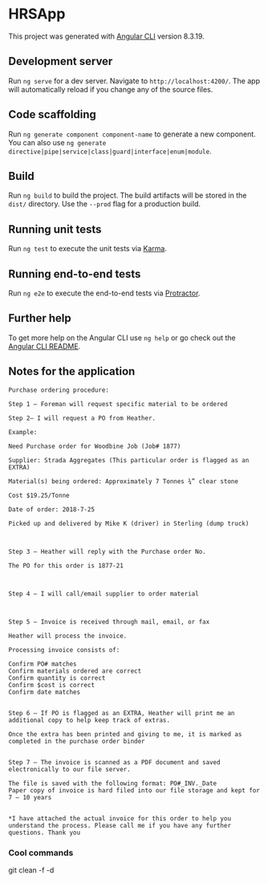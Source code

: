 # HRSApp

This project was generated with [Angular CLI](https://github.com/angular/angular-cli) version 8.3.19.

## Development server

Run `ng serve` for a dev server. Navigate to `http://localhost:4200/`. The app will automatically reload if you change any of the source files.

## Code scaffolding

Run `ng generate component component-name` to generate a new component. You can also use `ng generate directive|pipe|service|class|guard|interface|enum|module`.

## Build

Run `ng build` to build the project. The build artifacts will be stored in the `dist/` directory. Use the `--prod` flag for a production build.

## Running unit tests

Run `ng test` to execute the unit tests via [Karma](https://karma-runner.github.io).

## Running end-to-end tests

Run `ng e2e` to execute the end-to-end tests via [Protractor](http://www.protractortest.org/).

## Further help

To get more help on the Angular CLI use `ng help` or go check out the [Angular CLI README](https://github.com/angular/angular-cli/blob/master/README.md).

## Notes for the application

```
Purchase ordering procedure:

Step 1 – Foreman will request specific material to be ordered

Step 2– I will request a PO from Heather.

Example:

Need Purchase order for Woodbine Job (Job# 1877)

Supplier: Strada Aggregates (This particular order is flagged as an EXTRA)

Material(s) being ordered: Approximately 7 Tonnes ¾” clear stone

Cost $19.25/Tonne

Date of order: 2018-7-25

Picked up and delivered by Mike K (driver) in Sterling (dump truck)



Step 3 – Heather will reply with the Purchase order No.

The PO for this order is 1877-21



Step 4 – I will call/email supplier to order material



Step 5 – Invoice is received through mail, email, or fax

Heather will process the invoice.

Processing invoice consists of:

Confirm PO# matches
Confirm materials ordered are correct
Confirm quantity is correct
Confirm $cost is correct
Confirm date matches


Step 6 – If PO is flagged as an EXTRA, Heather will print me an additional copy to help keep track of extras.

Once the extra has been printed and giving to me, it is marked as completed in the purchase order binder


Step 7 – The invoice is scanned as a PDF document and saved electronically to our file server.

The file is saved with the following format: PO#_INV._Date
Paper copy of invoice is hard filed into our file storage and kept for 7 – 10 years


*I have attached the actual invoice for this order to help you understand the process. Please call me if you have any further questions. Thank you
```

### Cool commands

git clean -f -d
